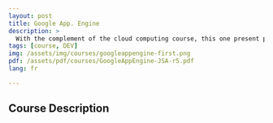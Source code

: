 ```yaml
---
layout: post
title: Google App. Engine
description: >
  With the complement of the cloud computing course, this one present possible SAAS implementation through the Google App. Engine PAAS.
tags: [course, DEV]
img: /assets/img/courses/googleappengine-first.png
pdf: /assets/pdf/courses/GoogleAppEngine-JSA-r5.pdf
lang: fr

---
```


## Course Description
